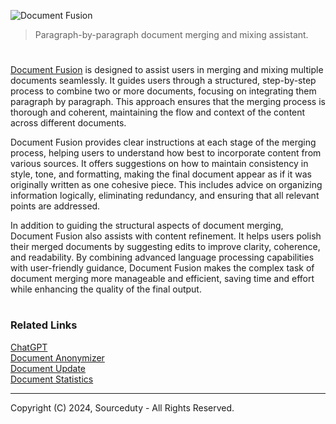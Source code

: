 ![Document Fusion](https://github.com/user-attachments/assets/62a3891d-821f-4d2d-a452-a564acd80b08)

> Paragraph-by-paragraph document merging and mixing assistant.

#

[Document Fusion](https://chatgpt.com/g/g-KfDrCWbYq-document-fusion) is designed to assist users in merging and mixing multiple documents seamlessly. It guides users through a structured, step-by-step process to combine two or more documents, focusing on integrating them paragraph by paragraph. This approach ensures that the merging process is thorough and coherent, maintaining the flow and context of the content across different documents.

Document Fusion provides clear instructions at each stage of the merging process, helping users to understand how best to incorporate content from various sources. It offers suggestions on how to maintain consistency in style, tone, and formatting, making the final document appear as if it was originally written as one cohesive piece. This includes advice on organizing information logically, eliminating redundancy, and ensuring that all relevant points are addressed.

In addition to guiding the structural aspects of document merging, Document Fusion also assists with content refinement. It helps users polish their merged documents by suggesting edits to improve clarity, coherence, and readability. By combining advanced language processing capabilities with user-friendly guidance, Document Fusion makes the complex task of document merging more manageable and efficient, saving time and effort while enhancing the quality of the final output.

#
### Related Links

[ChatGPT](https://github.com/sourceduty/ChatGPT)
<br>
[Document Anonymizer](https://chat.openai.com/g/g-H1HPqA17F-document-anonymizer)
<br>
[Document Update](https://chat.openai.com/g/g-Gk3wDoqRU-document-update)
<br>
[Document Statistics](https://chat.openai.com/g/g-QUpREeStD-document-statistics)

***
Copyright (C) 2024, Sourceduty - All Rights Reserved.
